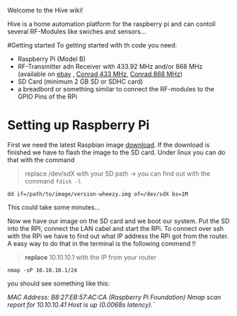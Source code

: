 Welcome to the Hive wiki!

Hive is a home automation platform for the raspberry pi and can contoll several RF-Modules like swiches and sensors...

#Getting started
To getting started with th code you need:
* Raspberry Pi (Model B)
* RF-Transmitter adn Receiver with 433.92 MHz and/or 868 MHz (available on [ebay](http://www.ebay.com/itm/433Mhz-WL-RF-Transmitter-Receiver-Module-Link-Kit-for-Arduino-ARM-MCU-Wireless-/380717845396?pt=LH_DefaultDomain_0&hash=item58a48d4b94) , [Conrad 433 MHz](http://www.conrad.at/ce/de/product/130428/Funk-Sender-Empfaenger-Set-433-MHz-AM-Baustein-Sender-3-12-VACDC-Empfaenger-5-VACDC-Reichweite-max-30-m/?ref=detview1&rt=detview1&rb=2), [Conrad 868 MHz](http://www.conrad.at/ce/de/product/190939/Funk-Sende-Empfaenger-Set-868-MHz-Baustein-Sender-3-12-VACDC-Empfaenger-5-VACDC-Reichweite-max-200-m/?ref=detview1&rt=detview1&rb=2))
* SD Card (minimum 2 GB SD or SDHC card)
* a breadbord or something similar to connect the RF-modules to the GPIO Pins of the RPi

# Setting up Raspberry Pi
First we need the latest Raspbian image [download](http://www.raspberrypi.org/downloads).
If the download is finished we have to flash the image to the SD card.
Under linux you can do that with the command
> replace /dev/sdX with your SD path -> you can find out with the command `fdisk -l`

`dd if=/path/to/image/version-wheezy.img of=/dev/sdX bs=1M`

This could take some minutes...

Now we have our image on the SD card and we boot our system. Put the SD into the RPI, connect the LAN cabel and start the RPi.
To connect over ssh with the RPi we have to find out what IP address the RPi got from the router. A easy way to do that in the terminal is the following commend !!

>**replace** 10.10.10.1 with the IP from your router

`nmap -sP 10.10.10.1/24`

you should see something like this:

_MAC Address: B8:27:EB:57:AC:CA (Raspberry Pi Foundation)_
_Nmap scan report for 10.10.10.41_
_Host is up (0.0068s latency).`_


